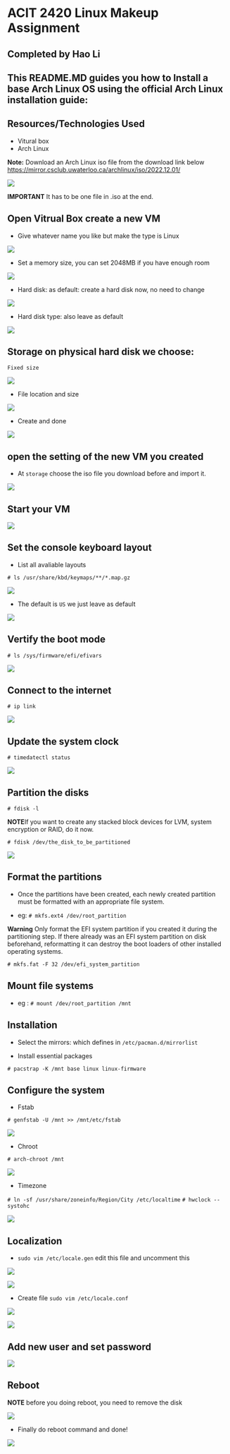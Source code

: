 # ACIT 2420 Linux Makeup Assignment

## Completed by Hao Li

## This README.MD guides you how to Install a base Arch Linux OS using the official Arch Linux installation guide:

## Resources/Technologies Used

- Vitural box
- Arch Linux

**Note:** Download an Arch Linux iso file from the download link below
https://mirror.csclub.uwaterloo.ca/archlinux/iso/2022.12.01/

![](1.png)

**IMPORTANT** It has to be one file in .iso at the end.

## Open Vitrual Box create a new VM

- Give whatever name you like but make the type is Linux

![](2.png)

- Set a memory size, you can set 2048MB if you have enough room

![](3.png)

- Hard disk: as default: create a hard disk now, no need to change

![](4.png)

- Hard disk type: also leave as default

![](5.png)

## Storage on physical hard disk we choose:

`Fixed size`

![](6.png)

- File location and size

![](7.png)

- Create and done

![](8.png)

## open the setting of the new VM you created

- At `storage` choose the iso file you download before and import it.

![](9.png)

## Start your VM

![](10.png)

## Set the console keyboard layout

- List all avaliable layouts

```
# ls /usr/share/kbd/keymaps/**/*.map.gz
```

![](11.png)

- The default is `US` we just leave as default

![](12.png)

## Vertify the boot mode

`# ls /sys/firmware/efi/efivars`

![](13.png)

## Connect to the internet

`# ip link`

![](14.png)

## Update the system clock

`# timedatectl status`

![](15.png)

## Partition the disks

`# fdisk -l`

**NOTE**If you want to create any stacked block devices for LVM, system encryption or RAID, do it now.

`# fdisk /dev/the_disk_to_be_partitioned`

![](16.png)

## Format the partitions

- Once the partitions have been created, each newly created partition must be formatted with an appropriate file system.

- eg: `# mkfs.ext4 /dev/root_partition`

**Warning** Only format the EFI system partition if you created it during the partitioning step. If there already was an EFI system partition on disk beforehand, reformatting it can destroy the boot loaders of other installed operating systems.

`# mkfs.fat -F 32 /dev/efi_system_partition`

## Mount file systems

- eg : `# mount /dev/root_partition /mnt`

## Installation

- Select the mirrors: which defines in `/etc/pacman.d/mirrorlist`

- Install essential packages

`# pacstrap -K /mnt base linux linux-firmware`

## Configure the system

- Fstab

`# genfstab -U /mnt >> /mnt/etc/fstab`

![](17.png)

- Chroot

`# arch-chroot /mnt`

![](18.png)

- Timezone

`# ln -sf /usr/share/zoneinfo/Region/City /etc/localtime`
`# hwclock --systohc`

![](19.png)

## Localization

- `sudo vim /etc/locale.gen` edit this file and uncomment this

![](20.png)

![](21.png)

- Create file `sudo vim /etc/locale.conf`

![](22.png)

![](23.png)

## Add new user and set password

![](26.png)

## Reboot

**NOTE** before you doing reboot, you need to remove the disk

![](25.png)

- Finally do reboot command and done!

![](24.png)
